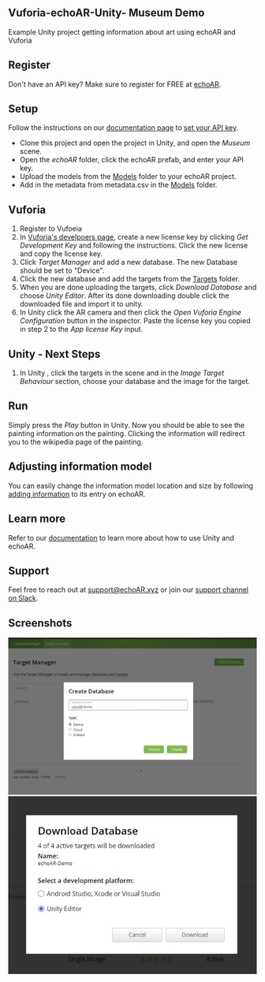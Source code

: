 ## Vuforia-echoAR-Unity- Museum Demo
Example Unity project getting information about art using echoAR and Vuforia

## Register
Don't have an API key? Make sure to register for FREE at [echoAR](https://console.echoar.xyz/#/auth/register).

## Setup
Follow the instructions on our [documentation page](https://docs.echoar.xyz/unity/adding-ar-capabilities) to [set your API key](https://docs.echoar.xyz/unity/adding-ar-capabilities#3-set-you-api-key).
* Clone this project and open the project in Unity, and open the *Museum* scene.
* Open the *echoAR* folder, click the echoAR prefab, and enter your API key.
* Upload the models from the [Models](/Models) folder to your echoAR project.
* Add in the metadata from metadata.csv in the [Models](/Models) folder.

## Vuforia
1. Register to Vufoeia
2. In [Vuforia's develpoers page](https://developer.vuforia.com/vui/develop/licenses), create a new license key by clicking *Get Development Key* and following the instructions. Click the new license and copy the license key.
3. Click *Target Manager* and add a new database. The new Database should be set to "Device".
4. Click the new database and add the targets from the [Targets](/Tragets) folder.
5. When you are done uploading the targets, click *Download Database* and choose *Unity Editor*. After its done downloading double click the downloaded file and import it to unity.
6. In Unity click the AR camera and then click the *Open Vuforia Engine Configuration* button in the inspector. Paste the license key you copied in step 2 to the *App license Key* input.

## Unity - Next Steps
1. In Unity , click the targets in the scene and in the *Image Target Behaviour* section, choose your database and the image for the target.

## Run
Simply press the _Play_ button in Unity. Now you should be able to see the painting information on the painting. Clicking the information will redirect you to the wikipedia page of the painting.

## Adjusting information model
You can easily change the information model location and size by following [adding information](https://docs.echoar.xyz/unity/using-the-sdk#build-in-keywords) to its entry on echoAR. 

## Learn more
Refer to our [documentation](https://docs.echoar.xyz/unity/) to learn more about how to use Unity and echoAR.

## Support
Feel free to reach out at [support@echoAR.xyz](mailto:support@echoAR.xyz) or join our [support channel on Slack](https://join.slack.com/t/echoar/shared_invite/enQtNTg4NjI5NjM3OTc1LWU1M2M2MTNlNTM3NGY1YTUxYmY3ZDNjNTc3YjA5M2QyNGZiOTgzMjVmZWZmZmFjNGJjYTcxZjhhNzk3YjNhNjE).

## Screenshots
![Vuforia - Create DB](/screenshots/CreateDB.jpg)
![Vuforia - Download DB](/screenshots/DownloadDB.jpg)
